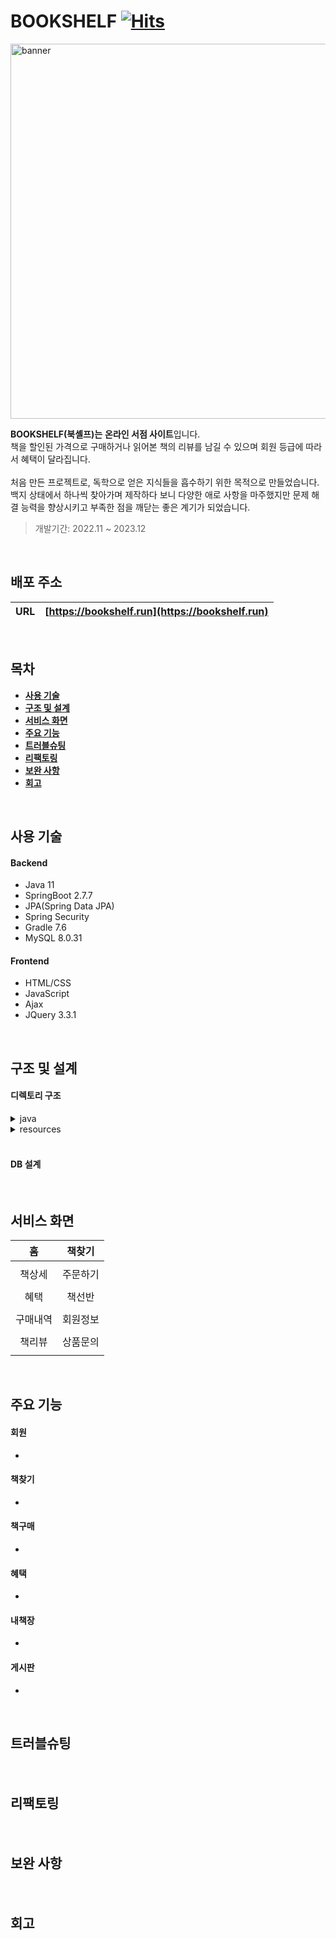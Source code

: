 # BOOKSHELF  [![Hits](https://hits.seeyoufarm.com/api/count/incr/badge.svg?url=https%3A%2F%2Fgithub.com%2FCerdure%2FBookshelf&count_bg=%23E7AB05&title_bg=%23555555&icon=&icon_color=%23E7E7E7&title=hits&edge_flat=false)](https://hits.seeyoufarm.com)

<p align="left">
<img width="600" alt="banner" src="https://user-images.githubusercontent.com/110950838/223159866-0c2b8227-389b-4dee-980b-ed207dc1ffcf.png">
</p>

**BOOKSHELF(북셸프)는** **온라인 서점 사이트**입니다.</br>
책을 할인된 가격으로 구매하거나 읽어본 책의 리뷰를 남길 수 있으며 회원 등급에 따라서 혜택이 달라집니다.<br/><br/>
처음 만든 프로젝트로, 독학으로 얻은 지식들을 흡수하기 위한 목적으로 만들었습니다.<br/>
백지 상태에서 하나씩 찾아가며 제작하다 보니 다양한 애로 사항을 마주했지만
문제 해결 능력을 향상시키고 부족한 점을 깨닫는 좋은 계기가 되었습니다.
> 개발기간: 2022.11 ~ 2023.12

<br/>

## 배포 주소
| URL | **[https://bookshelf.run](https://bookshelf.run)** |
| :-: | :-: |


<br/>

## 목차
- **[사용 기술](#사용-기술)**
- **[구조 및 설계](#구조-및-설계)**
- **[서비스 화면](#서비스-화면)**
- **[주요 기능](#주요-기능)**
- **[트러블슈팅](#트러블슈팅)**
- **[리팩토링](#리팩토링)**
- **[보완 사항](#보완-사항)**
- **[회고](#회고)**


<br/>

## 사용 기술

#### Backend
- Java 11
- SpringBoot 2.7.7
- JPA(Spring Data JPA)
- Spring Security
- Gradle 7.6
- MySQL 8.0.31

#### Frontend
- HTML/CSS
- JavaScript
- Ajax
- JQuery 3.3.1


<br/>

## 구조 및 설계

#### 디렉토리 구조

<details>
  
<summary>java</summary>   

```bash

````

</details>

<details>
  
<summary>resources</summary>   

```bash

````

</details>

<br/>

#### DB 설계



<br/>

## 서비스 화면
| 홈 | 책찾기 |
| :-: | :-: |
|  |  |  
| 책상세 | 주문하기 |  
|  |  |  
| 혜택 | 책선반 |  
|  |  |  
| 구매내역 | 회원정보 |  
|  |  |  
| 책리뷰 | 상품문의 |  
|  |  |



<br/>

## 주요 기능

#### 회원
 -
 
#### 책찾기
-

#### 책구매
-

#### 혜택
-
 
#### 내책장
-

#### 게시판
-



<br/>

## 트러블슈팅
#### 


<br/>

## 리팩토링
#### 


<br/>

## 보완 사항
#### 


<br/>

## 회고
